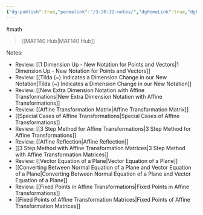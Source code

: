 ```yaml
---
{"dg-publish":true,"permalink":"/3-30-22-notes/","dgHomeLink":true,"dgPassFrontmatter":false}
---
```


#math 
> [[MAT140 Hub|MAT140 Hub]]

Notes:
* Review: [[1 Dimension Up - New Notation for Points and Vectors|1 Dimension Up - New Notation for Points and Vectors]]
* Review: [[Tilda (~) Indicates a Dimension Change in our New Notation|Tilda (~) Indicates a Dimension Change in our New Notation]]
* Review: [[New Extra Dimension Notation with Affine Transformations|New Extra Dimension Notation with Affine Transformations]]
* Review: [[Affine Transformation Matrix|Affine Transformation Matrix]]
* [[Special Cases of Affine Transformations|Special Cases of Affine Transformations]]
* Review: [[3 Step Method for Affine Transformations|3 Step Method for Affine Transformations]]
* Review: [[Affine Reflection|Affine Reflection]]
* [[3 Step Method with Affine Transformation Matrices|3 Step Method with Affine Transformation Matrices]]
* Review: [[Vector Equation of a Plane|Vector Equation of a Plane]]
* [[Converting Between Normal Equation of a Plane and Vector Equation of a Plane|Converting Between Normal Equation of a Plane and Vector Equation of a Plane]]
* Review: [[Fixed Points in Affine Transformations|Fixed Points in Affine Transformations]]
* [[Fixed Points of Affine Transformation Matrices|Fixed Points of Affine Transformation Matrices]]